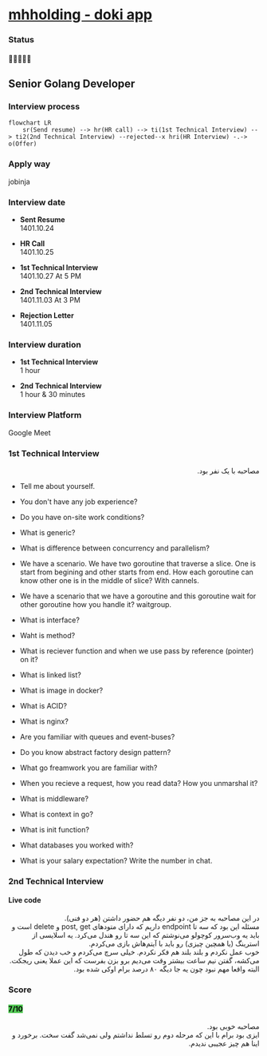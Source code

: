 # [mhholding - doki app](http://www.nexu.co/)

### Status
#### 📜📞🔧🔧❌
## Senior Golang Developer
### Interview process
```mermaid
flowchart LR
    sr(Send resume) --> hr(HR call) --> ti(1st Technical Interview) --> ti2(2nd Technical Interview) --rejected--x hri(HR Interview) -.-> o(Offer)
```

### Apply way
jobinja

### Interview date
- **Sent Resume** <br />1401.10.24

- **HR Call** <br />1401.10.25

- **1st Technical Interview** <br />1401.10.27 At 5 PM

- **2nd Technical Interview** <br />1401.11.03 At 3 PM

- **Rejection Letter** <br />1401.11.05

### Interview duration
- **1st Technical Interview** <br>1 hour

- **2nd Technical Interview** <br>1 hour & 30 minutes

### Interview Platform
Google Meet

### 1st Technical Interview

<p dir="rtl">
مصاحبه با یک نفر بود.
</p>

- Tell me about yourself.

- You don't have any job experience?

- Do you have on-site work conditions?

- What is generic?

- What is difference between concurrency and parallelism?

- We have a scenario. We have two goroutine that traverse a slice. One is start from begining and other starts from end. How each goroutine can know other one is in the middle of slice? With cannels.

- We have a scenario that we have a goroutine and this goroutine wait for other goroutine how you handle it? waitgroup.

- What is interface?

- Waht is method?

- What is reciever function and when we use pass by reference (pointer) on it?

- What is linked list?

- What is image in docker?

- What is ACID?

- What is nginx?

- Are you familiar with queues and event-buses?

- Do you know abstract factory design pattern?

- What go freamwork you are familiar with?

- When you recieve a request, how you read data? How you unmarshal it?

- What is middleware?

- What is context in go?

- What is init function?

- What databases you worked with?

- What is your salary expectation? Write the number in chat.

### 2nd Technical Interview
#### Live code

<p dir="rtl">
در این مصاحبه به جز من، دو نفر دیگه هم حضور داشتن (هر دو فنی).<br />
مسئله این بود که سه تا endpoint داریم که دارای متودهای post, get و delete است و باید یه وب‌سرور کوچولو می‌نوشتم که این سه تا رو هندل می‌کرد. یه اسلایسی از استرینگ (یا همچین چیزی) رو باید با آیتم‌هاش بازی می‌کردم.<br />خوب عمل نکردم و بلند بلند هم فکر نکردم. خیلی سرچ می‌کردم و خب دیدن که طول می‌کشه، گفتن نیم ساعت بیشتر وقت می‌دیم برو بزن بفرست که این عملا یعنی ریجکت. البته واقعا مهم نبود چون یه جا دیگه ۸۰ درصد برام اوکی شده بود.
</p>

### Score
<h4><mark style="background-color:#54ca56">7/10</mark></h4>

<p dir="rtl">
مصاحبه خوبی بود.<br />ایزی بود برام با این که مرحله دوم رو تسلط نداشتم ولی نمی‌شد گفت سخت. برخورد و اینا هم چیز عجیبی ندیدم.
</p>
